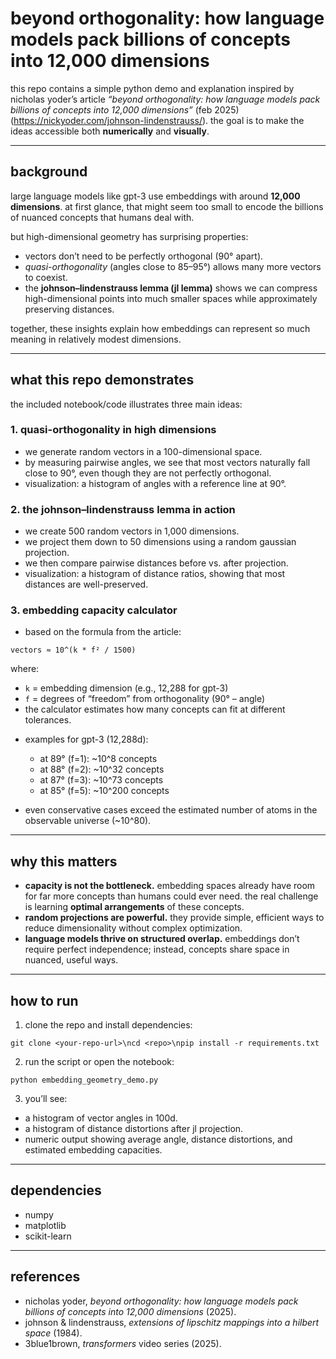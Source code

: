 # beyond orthogonality: how language models pack billions of concepts into 12,000 dimensions

this repo contains a simple python demo and explanation inspired by nicholas yoder’s article *“beyond orthogonality: how language models pack billions of concepts into 12,000 dimensions”* (feb 2025) (https://nickyoder.com/johnson-lindenstrauss/). the goal is to make the ideas accessible both **numerically** and **visually**.

---

## background

large language models like gpt-3 use embeddings with around **12,000 dimensions**. at first glance, that might seem too small to encode the billions of nuanced concepts that humans deal with.

but high-dimensional geometry has surprising properties:

* vectors don’t need to be perfectly orthogonal (90° apart).
* *quasi-orthogonality* (angles close to 85–95°) allows many more vectors to coexist.
* the **johnson–lindenstrauss lemma (jl lemma)** shows we can compress high-dimensional points into much smaller spaces while approximately preserving distances.

together, these insights explain how embeddings can represent so much meaning in relatively modest dimensions.

---

## what this repo demonstrates

the included notebook/code illustrates three main ideas:

### 1. quasi-orthogonality in high dimensions

* we generate random vectors in a 100-dimensional space.
* by measuring pairwise angles, we see that most vectors naturally fall close to 90°, even though they are not perfectly orthogonal.
* visualization: a histogram of angles with a reference line at 90°.

### 2. the johnson–lindenstrauss lemma in action

* we create 500 random vectors in 1,000 dimensions.
* we project them down to 50 dimensions using a random gaussian projection.
* we then compare pairwise distances before vs. after projection.
* visualization: a histogram of distance ratios, showing that most distances are well-preserved.

### 3. embedding capacity calculator

* based on the formula from the article:

`vectors ≈ 10^(k * f² / 1500)` 

where:  
- `k` = embedding dimension (e.g., 12,288 for gpt-3)
- `f` = degrees of “freedom” from orthogonality (90° – angle)
- the calculator estimates how many concepts can fit at different tolerances.

* examples for gpt-3 (12,288d):

  * at 89° (f=1): \~10^8 concepts
  * at 88° (f=2): \~10^32 concepts
  * at 87° (f=3): \~10^73 concepts
  * at 85° (f=5): \~10^200 concepts
* even conservative cases exceed the estimated number of atoms in the observable universe (\~10^80).

---

## why this matters

* **capacity is not the bottleneck.** embedding spaces already have room for far more concepts than humans could ever need. the real challenge is learning **optimal arrangements** of these concepts.
* **random projections are powerful.** they provide simple, efficient ways to reduce dimensionality without complex optimization.
* **language models thrive on structured overlap.** embeddings don’t require perfect independence; instead, concepts share space in nuanced, useful ways.

---

## how to run

1. clone the repo and install dependencies:

`git clone <your-repo-url>\ncd <repo>\npip install -r requirements.txt`

2. run the script or open the notebook:

`python embedding_geometry_demo.py`

3. you’ll see:

* a histogram of vector angles in 100d.
* a histogram of distance distortions after jl projection.
* numeric output showing average angle, distance distortions, and estimated embedding capacities.

---

## dependencies

* numpy
* matplotlib
* scikit-learn

---

## references

* nicholas yoder, *beyond orthogonality: how language models pack billions of concepts into 12,000 dimensions* (2025).
* johnson & lindenstrauss, *extensions of lipschitz mappings into a hilbert space* (1984).
* 3blue1brown, *transformers* video series (2025).
